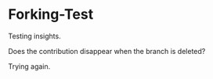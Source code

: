 # Forking-Test

Testing insights.

Does the contribution disappear when the branch is deleted?

Trying again.
